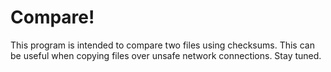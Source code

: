# Compare!
This program is intended to compare two files using checksums. This can be useful
when copying files over unsafe network connections.
Stay tuned.
